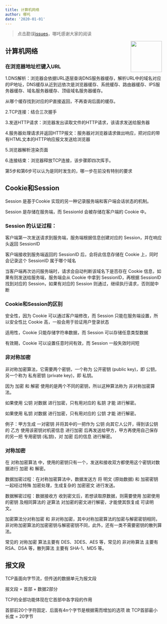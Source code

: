 ```yaml
---
title: 计算机网络
author: 哪吒
date: '2020-01-01'
---
```


> 点击勘误[issues](https://github.com/webVueBlog/JavaPlusDoc/issues)，哪吒感谢大家的阅读

<img align="right" width="100" src="https://cdn.jsdelivr.net/gh/YunYouJun/yun/images/yun-alpha-compressed.png">

## 计算机网络

### 在浏览器地址栏键入URL

1.DNS解析：浏览器会依据URL逐层查询DNS服务器缓存，解析URL中的域名对应的IP地址，DNS缓存从近到远依次是浏览器缓存、系统缓存、路由器缓存、IPS服务器缓存、域名服务器缓存、顶级域名服务器缓存。

从哪个缓存找到对应的IP直接返回，不再查询后面的缓存。

2.TCP连接：结合三次握手

3.发送HTTP请求：浏览器发出读取文件的HTTP请求，该请求发送给服务器

4.服务器处理请求并返回HTTP报文：服务器对浏览器请求做出响应，把对应的带有HTML文本的HTTP响应报文发送给浏览器

5.浏览器解析渲染页面

6.连接结束：浏览器释放TCP连接，该步骤即四次挥手。

第5步和第6步可以认为是同时发生的，哪一步在前没有特别的要求

## Cookie和Session

Session 是基于Cookie 实现的另一种记录服务端和客户端会话状态的机制。

Session 是存储在服务端，而 SessionId 会被存储在客户端的 Cookie 中。

### Session 的认证过程：

客户端第一次发送请求到服务端，服务端根据信息创建对应的 Session，并在响应头返回 SessionID

客户端接收到服务端返回的 SessionID 后，会将此信息存储在 Cookie 上，同时会记录这个 SessionID 属于哪个域名

当客户端再次访问服务端时，请求会自动判断该域名下是否存在 Cookie 信息，如果有则发送给服务端，服务端会从 Cookie 中拿到 SessionID，再根据 SessionID 找到对应的 Session，如果有对应的 Session 则通过，继续执行请求，否则就中断

### Cookie和Session的区别

安全性，因为 Cookie 可以通过客户端修改，而 Session 只能在服务端设置，所以安全性比 Cookie 高，一般会用于验证用户登录状态

适用性，Cookie 只能存储字符串数据，而 Session 可以存储任意类型数据

有效期，Cookie 可以设置任意时间有效，而 Session 一般失效时间短

### 非对称加密

非对称加密算法，它需要两个密钥，一个称为 公开密钥 (public key)，即 公钥，另一个称为 私有密钥 (private key)，即 私钥。

因为 加密 和 解密 使用的是两个不同的密钥，所以这种算法称为 非对称加密算法。

如果使用 公钥 对数据 进行加密，只有用对应的 私钥 才能 进行解密。

如果使用 私钥 对数据 进行加密，只有用对应的 公钥 才能 进行解密。

例子：甲方生成 一对密钥 并将其中的一把作为 公钥 向其它人公开，得到该公钥的 乙方 使用该密钥对机密信息 进行加密 后再发送给甲方，甲方再使用自己保存的另一把 专用密钥 (私钥)，对 加密 后的信息 进行解密。

### 对称加密

在 对称加密算法 中，使用的密钥只有一个，发送和接收双方都使用这个密钥对数据进行 加密 和 解密。

数据加密过程：在对称加密算法中，数据发送方 将 明文 (原始数据) 和 加密密钥 一起经过特殊 加密处理，生成复杂的 加密密文 进行发送。

数据解密过程：数据接收方 收到密文后，若想读取原数据，则需要使用 加密使用的密钥 及相同算法的 逆算法 对加密的密文进行解密，才能使其恢复成 可读明文。

加密算法分对称加密 和 非对称加密，其中对称加密算法的加密与解密密钥相同，非对称加密算法的加密密钥与解密密钥不同，此外，还有一类不需要密钥的散列算法。

常见的 对称加密 算法主要有 DES、3DES、AES 等，常见的 非对称算法 主要有 RSA、DSA 等，散列算法 主要有 SHA-1、MD5 等。

## 报文段

TCP虽面向字节流，但传送的数据单元为报文段

报文段 = 首部 + 数据2部分

TCP的全部功能体现在它首部中各字段的作用

首部前20个字符固定、后面有4n个字节是根据需而增加的选项
故 TCP首部最小长度 = 20字节




